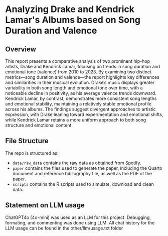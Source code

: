 # Analyzing Drake and Kendrick Lamar's Albums based on Song Duration and Valence

## Overview

This report presents a comparative analysis of two prominent hip-hop artists, Drake and Kendrick Lamar, focusing on trends in song duration and emotional tone (valence) from 2010 to 2023. By examining two distinct metrics—song duration and valence—the report highlights key differences and similarities in their musical evolution. Drake’s music displays greater variability in both song length and emotional tone over time, with a noticeable decline in positivity, as his average valence trends downward. Kendrick Lamar, by contrast, demonstrates more consistent song lengths and emotional stability, maintaining a relatively stable emotional profile across his albums. The findings suggest divergent approaches to artistic expression, with Drake leaning toward experimentation and emotional shifts, while Kendrick Lamar retains a more uniform approach to both song structure and emotional content.


## File Structure

The repo is structured as:

-   `data/raw_data` contains the raw data as obtained from Spotify.
-   `paper` contains the files used to generate the paper, including the Quarto document and reference bibliography file, as well as the PDF of the paper. 
-   `scripts` contains the R scripts used to simulate, download and clean data.


## Statement on LLM usage

ChatGPT4o (4o-mini) was used as an LLM for this project. Debugging, formating, and commenting was done using LLM. All chat history for the LLM usage can be found in the other/llm/usage.txt folder
